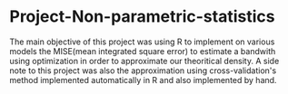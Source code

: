 # Project-Non-parametric-statistics
The main objective of this project was using R to implement on various models the MISE(mean integrated square error) to estimate a bandwith using optimization in order to approximate our theoritical density. A side note to this project was also the approximation using cross-validation's method  implemented automatically in R and also implemented by hand.
